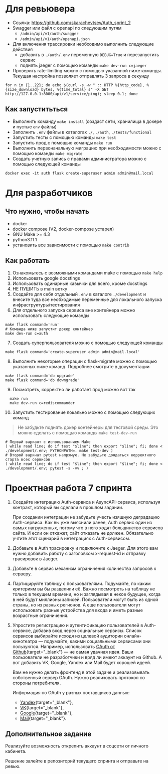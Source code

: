 # Для ревьювера
 - Ссылка: https://github.com/skarachevtsev/Auth_sprint_2
 - Swagger или файл с openapi по следующим путям 
   - `/admin/api/v1/auth/swagger`
   - `/admin/api/v1/auth/openapi.json`
 - Для включения трассировки необходимо выполнить следующие действия
   - добавить в `./auth/.env` переменную `DEBUG=True` и перезапустить сервис
   - поднять jaeger с помощью команды `make dev-run c=jaeger`
 - Проверить rate-limiting можно с помощью указанной ниже команды. Текущая настройка позволяет отправлять 3 запроса в секунду
 ```
 for n in {1..22}; do echo $(curl -s -w " :: HTTP %{http_code}, %{size_download} bytes, %{time_total} s" -X GET http://127.0.0.1:8000/api/v1/service/ping); sleep 0.1; done
 ```

 ## Как запуститьться
 - Выполнить команду `make install` (создаст сети, хранилища в докере и пустые `env` файлы)
 - Заполнить `.env` файлы в каталогах `./`, `./auth`, `./tests/functional`
 - Запустить тесты с помощью команды `make test`
 - Запустить прод с помощью команды `make run`
 - Выполнить первоначальную миграцию при необходимости можно с помощью команды `make migrate`
 - Cоздать учетную запись с правами администратора можно с помощью следующей команды
 ```
 docker exec -it auth flask create-superuser admin admin@mail.local
 ```

# Для разработчиков
## Что нужно, чтобы начать
 - docker
 - docker compose (V2, docker-compose устарел)
 - GNU Make >= 4.3
 - python3.11.1
 - установить все зависимости с помощью `make contrib`

## Как работать
1. Ознакомьтесь с возможными командами make c помощью `make help`
2. Использовать google docstings
3. Использовать одинарные кавычки для всего, кроме docstings
4. НЕ ПУШИТЬ в main ветку
5. Создайте для себя отдельный `.env` в каталоге `./development` и внесите туда все необходимые переменные для локального запуска инфраструктуры/тестирования
6. Для отдельного запуска сервиса вне контейнера можно использовать следующие команды
```
make flask command='run'
# Команда ниже запустит докер контейнер
make dev-run c=auth
```
7. Создать суперпользователя можно с помощью следующей команды
```
make flask command='create-superuser admin admin@mail.local'
```
8. Выполнить некоторые операции с flask-migrate можно с помощью указанных ниже команд. Подробнее смотрите в документации
```
make flask command='db upgrade'
make flask command='db downgrade'
```
9. Посмотреть, корректно ли работает прод можно вот так
```
  make run
  make dev-run c=rediscommander
```
10. Запустить тестирование локально можно с помощью следующих команд
   > Не забудьте поднять докер контейнеры для тестовой среды. Это можно сделать с помощью команды `make test-dev-run`
```
# Первый вариант с использованием Make
( while read line; do if test "$line"; then export "$line"; fi; done < ./development/.env; PYTHONPATH=. make test-dev )
# Второй варинат pytest напрямую. Не забудьте дождаться корректного старта всех сервисов
( while read line; do if test "$line"; then export "$line"; fi; done < ./development/.env; pytest -s -vv ; )
```

# Проектная работа 7 спринта

1. Создайте интеграцию Auth-сервиса и AsyncAPI-сервиса, используя контракт, который вы сделали в прошлом задании.
  
    При создании интеграции не забудьте учесть изящную деградацию Auth-сервиса. Как вы уже выяснили ранее, Auth сервис один из самых нагруженных, потому что в него ходят большинство сервисов сайта. И если он откажет, сайт отказать не должен. Обязательно учтите этот сценарий в интеграциях с Auth-сервисом.
2. Добавьте в Auth трасировку и подключите к Jaeger. Для этого вам нужно добавить работу с заголовком x-request-id и отправку трасировок в Jaeger.
3. Добавьте в сервис механизм ограничения количества запросов к серверу.
4. Партицируйте таблицу с пользователями. Подумайте, по каким критериям вы бы разделили её. Важно посмотреть на таблицу не только в текущем времени, но и заглядывая в некое будущее, когда в ней будут миллионы записей. Пользователи могут быть из одной страны, но из разных регионов. А еще пользователи могут использовать разные устройства для входа и иметь разные возрастные ограничения.
5. Упростите регистрацию и аутентификацию пользователей в Auth-сервисе, добавив вход через социальные сервисы. Список сервисов выбирайте исходя из целевой аудитории онлайн-кинотеатра — подумайте, какими социальными сервисами они пользуются. Например, использовать [OAuth от Github](https://docs.github.com/en/free-pro-team@latest/developers/apps/authorizing-oauth-apps){target="_blank"} — не самая удачная идея. Ваши пользователи не разработчики и вряд ли имеют аккаунт на Github. А вот добавить VK, Google, Yandex или Mail будет хорошей идеей.

    Вам не нужно делать фронтенд в этой задаче и реализовывать собственный сервер OAuth. Нужно реализовать протокол со стороны потребителя.
    
    Информация по OAuth у разных поставщиков данных: 
    
    - [Yandex](https://yandex.ru/dev/oauth/?turbo=true){target="_blank"},
    - [VK](https://vk.com/dev/access_token){target="_blank"},
    - [Google](https://developers.google.com/identity/protocols/oauth2){target="_blank"},
    - [Mail](https://api.mail.ru/docs/guides/oauth/){target="_blank"}.
    
## Дополнительное задание
    
Реализуйте возможность открепить аккаунт в соцсети от личного кабинета. 
    
Решение залейте в репозиторий текущего спринта и отправьте на ревью.
